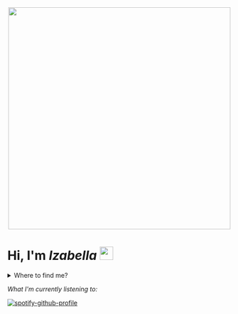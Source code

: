 
<div id="header" align="center">
  <img src="https://media.giphy.com/media/Uaxj062PavgqZRhVkS/giphy.gif" width="500"/>
</div>

# Hi, I'm *Izabella* <img src="https://media.giphy.com/media/hvRJCLFzcasrR4ia7z/giphy.gif" width="30px"/>
 
<details>
<summary>Where to find me?</summary>
 
[![LinkedIn Badge](https://img.shields.io/badge/LinkedIn-1B75BB?logo=LinkedIn&logoColor=white&link=https%3A%2F%2Fwww.linkedin.com%2Fin%2Fizabellalloyd-white%2F)](https://www.linkedin.com/in/izabellalloyd-white/)
[![Gmail Badge](https://img.shields.io/badge/Gmail-EA4335?logo=Gmail&logoColor=white&link=mailto%3Alloydwhiteizabella%40gmail.com)](mailto:lloydwhiteizabella@gmail.com)
 [![Twitter Badge](https://img.shields.io/badge/Twitter-50ABF1?logo=Twitter&logoColor=white&link=twitter.com%2Falphalaker)](https://twitter.com/alphalaker)
 
</details>
 


_What I'm currently listening to:_

[![spotify-github-profile](https://spotify-github-profile.vercel.app/api/view?uid=aaaski&cover_image=true&theme=natemoo-re&show_offline=false&background_color=121212&interchange=false&bar_color=53b14f&bar_color_cover=false)](https://github.com/kittinan/spotify-github-profile)


